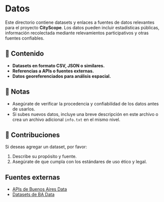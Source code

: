 # Datos

Este directorio contiene datasets y enlaces a fuentes de datos relevantes para el proyecto **CityScope**. Los datos pueden incluir estadísticas públicas, información recolectada mediante relevamientos participativos y otras fuentes confiables.

## 📂 Contenido
- **Datasets en formato CSV, JSON o similares.**
- **Referencias a APIs o fuentes externas.**
- **Datos georeferenciados para análisis espacial.**

## 🚧 Notas
- Asegúrate de verificar la procedencia y confiabilidad de los datos antes de usarlos.
- Si subes nuevos datos, incluye una breve descripción en este archivo o crea un archivo adicional `info.txt` en el mismo nivel.

## 🌟 Contribuciones
Si deseas agregar un dataset, por favor:
1. Describe su propósito y fuente.
2. Asegúrate de que cumpla con los estándares de uso ético y legal.

## Fuentes externas
- [APIs de Buenos Aires Data](https://buenosaires.gob.ar/apis)
- [Datasets de BA Data](https://data.buenosaires.gob.ar/organization/)
